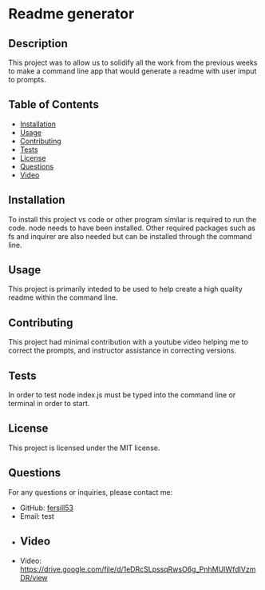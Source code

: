 
# Readme generator

## Description
This project was to allow us to solidify all the work from the previous weeks to make a command line app that would generate a readme with user imput to prompts.

## Table of Contents
- [Installation](#installation)
- [Usage](#usage)
- [Contributing](#contributing)
- [Tests](#tests)
- [License](#license)
- [Questions](#questions)
- [Video](Video)

## Installation
To install this project vs code or other program similar is required to run the code. node needs to have been installed. Other required packages such as fs and inquirer are also needed but can be installed through the command line.

## Usage
This project is primarily inteded to be used to help create a high quality readme within the command line.

## Contributing
This project had minimal contribution with a youtube video helping me to correct the prompts, and instructor assistance in correcting versions.

## Tests
In order to test node index.js must be typed into the command line or terminal in order to start.

## License
This project is licensed under the MIT license.

## Questions
For any questions or inquiries, please contact me:
- GitHub: [fersill53](https://github.com/fersill53)
- Email: test
- ## Video
- Video: https://drive.google.com/file/d/1eDRcSLpssqRwsO6g_PnhMUIWfdIVzmDR/view
